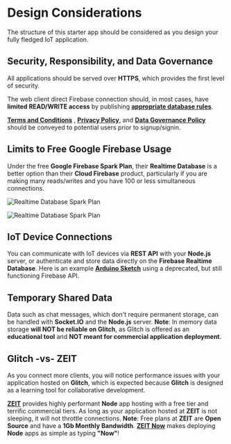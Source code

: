 # Design Considerations
The structure of this starter app should be considered as you design your fully fledged IoT application.

## Security, Responsibility, and Data Governance
All applications should be served over **HTTPS**, which provides the first level of security.

The web client direct Firebase connection should, in most cases, have **limited READ/WRITE access** by publishing <a href="https://pastebin.com/raw/qK3gfzK3" no-open no-referrer>**appropriate database rules**</a>.

<a href="https://termsfeed.com/blog/sample-terms-and-conditions-template/" no-open no-referrer>**Terms and Conditions**</a> , <a href="https://termsfeed.com/privacy-policy/generator/2?utm_expid=116232541-317.ZR0FPU4wRKK3HeyABnI9_A.1" no-open no-referrer>**Privacy Policy**</a>, and <a href="http://www.ibmbigdatahub.com/blog/data-governance-story-how-develop-policies-rules" no-open no-referrer>**Data Governance Policy**</a> should be conveyed to potential users prior to signup/signin.

## Limits to Free Google Firebase Usage
Under the free **Google Firebase Spark Plan**, their **Realtime Database** is a better option than their **Cloud Firebase** product, particularly if you are making many reads/writes and you have 100 or less simultaneous connections.

![Realtime Database Spark Plan](https://cdn.glitch.com/1a3d0526-b227-48ca-95b7-53e806694f71%2Frdb.png?1518976428784)

![Realtime Database Spark Plan](https://cdn.glitch.com/1a3d0526-b227-48ca-95b7-53e806694f71%2Fcfs.png?1518976435244)

## IoT Device Connections
You can communicate with IoT devices via **REST API** with your **Node.js** server, or authenticate and store data directly on the **Firebase Realtime Database**. Here is an example <a href="https://github.com/EricEisaman/esp8266/blob/master/ino/buzz-buzzer-firebase-and-local-control.ino" no-open no-referrer>**Arduino Sketch**</a> using a deprecated, but still functioning Firebase API.

## Temporary Shared Data
Data such as chat messages, which don't require permanent storage, can be handled with **Socket.IO** and the **Node.js** server. **Note**: In memory data storage **will NOT be reliable on Glitch**, as Glitch is offered as an **educational tool** and **NOT meant for commercial application deployment**.

## Glitch -vs- ZEIT
As you connect more clients, you will notice performance issues with your application hosted on **Glitch**, which is expected because **Glitch** is designed as a learning tool for collaborative development.  

<a href="https://zeit.co/" no-open no-referrer>**ZEIT**</a> provides highly performant **Node** app hosting with a free tier and terrific commercial tiers.  As long as your application hosted at **ZEIT** is not sleeping, it will not throttle connections. **Note**: Free plans at **ZEIT** are **Open Source** and have a **1Gb Monthly Bandwidth**. <a href="https://zeit.co/now" no-open no-referrer>**ZEIT Now**</a> makes deploying **Node** apps as simple as typing **"Now"**!